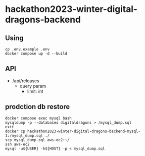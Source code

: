 # hackathon2023-winter-digital-dragons-backend

## Using

```Shell
cp .env.example .env
docker compose up -d --build
```

## API

- /api/releases
  - query param
    - limit: int

## prodction db restore

```Shell
docker compose exec mysql bash
mysqldump -p --databases digitaldragons > /mysql_dump.sql
exit
docker cp hackathon2023-winter-digital-dragons-backend-mysql-1:/mysql_dump.sql ./
scp mysql_dump.sql aws-ec2:~/
ssh aws-ec2 
mysql -u${USER} -h${HOST} -p < mysql_dump.sql
```
